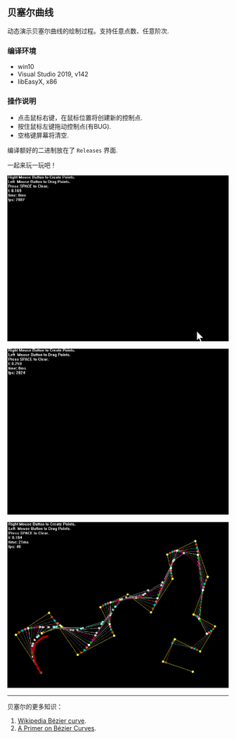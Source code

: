 贝塞尔曲线
---------------------------------

动态演示贝塞尔曲线的绘制过程。支持任意点数、任意阶次.

### 编译环境
 * win10
 * Visual Studio 2019, v142
 * libEasyX, x86

### 操作说明
 * 点击鼠标右键，在鼠标位置将创建新的控制点.
 * 按住鼠标左键拖动控制点(有BUG).
 * 空格键屏幕将清空.

编译额好的二进制放在了 `Releases` 界面.

一起来玩一玩吧！

![image](fig1.gif)

![image](fig2.gif)

![image](fig3.gif)

----------------------

贝塞尔的更多知识：

1. [Wikipedia Bézier curve](https://en.wikipedia.org/wiki/B%C3%A9zier_curve).
2. [A Primer on Bézier Curves](https://pomax.github.io/bezierinfo/).

